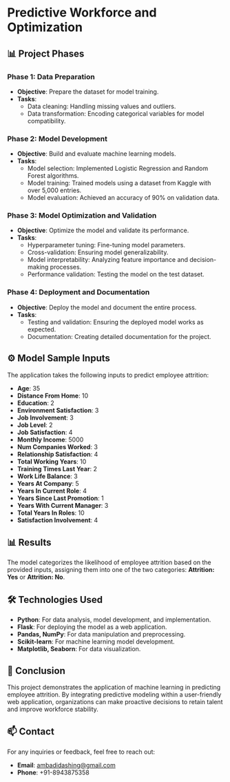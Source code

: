 # Predictive Workforce and Optimization

## 📊 Project Phases

### Phase 1: Data Preparation
- **Objective**: Prepare the dataset for model training.
- **Tasks**:
  - Data cleaning: Handling missing values and outliers.
  - Data transformation: Encoding categorical variables for model compatibility.

### Phase 2: Model Development
- **Objective**: Build and evaluate machine learning models.
- **Tasks**:
  - Model selection: Implemented Logistic Regression and Random Forest algorithms.
  - Model training: Trained models using a dataset from Kaggle with over 5,000 entries.
  - Model evaluation: Achieved an accuracy of 90% on validation data.

### Phase 3: Model Optimization and Validation
- **Objective**: Optimize the model and validate its performance.
- **Tasks**:
  - Hyperparameter tuning: Fine-tuning model parameters.
  - Cross-validation: Ensuring model generalizability.
  - Model interpretability: Analyzing feature importance and decision-making processes.
  - Performance validation: Testing the model on the test dataset.

### Phase 4: Deployment and Documentation
- **Objective**: Deploy the model and document the entire process.
- **Tasks**:
  - Testing and validation: Ensuring the deployed model works as expected.
  - Documentation: Creating detailed documentation for the project.

## ⚙️ Model Sample Inputs
The application takes the following inputs to predict employee attrition:
- **Age**: 35
- **Distance From Home**: 10
- **Education**: 2
- **Environment Satisfaction**: 3
- **Job Involvement**: 3
- **Job Level**: 2
- **Job Satisfaction**: 4
- **Monthly Income**: 5000
- **Num Companies Worked**: 3
- **Relationship Satisfaction**: 4
- **Total Working Years**: 10
- **Training Times Last Year**: 2
- **Work Life Balance**: 3
- **Years At Company**: 5
- **Years In Current Role**: 4
- **Years Since Last Promotion**: 1
- **Years With Current Manager**: 3
- **Total Years In Roles**: 10
- **Satisfaction Involvement**: 4

## 📊 Results
The model categorizes the likelihood of employee attrition based on the provided inputs, assigning them into one of the two categories: **Attrition: Yes** or **Attrition: No**.

## 🛠 Technologies Used
- **Python**: For data analysis, model development, and implementation.
- **Flask**: For deploying the model as a web application.
- **Pandas, NumPy**: For data manipulation and preprocessing.
- **Scikit-learn**: For machine learning model development.
- **Matplotlib, Seaborn**: For data visualization.

## 📜 Conclusion
This project demonstrates the application of machine learning in predicting employee attrition. By integrating predictive modeling within a user-friendly web application, organizations can make proactive decisions to retain talent and improve workforce stability.

## 📫 Contact
For any inquiries or feedback, feel free to reach out:

- **Email**: ambadidashing@gmail.com
- **Phone**: +91-8943875358
